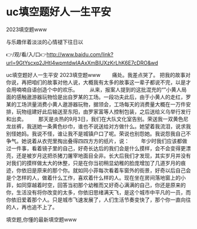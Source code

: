 # uc填空题好人一生平安
2023填空题www

与乐趣伴着淡淡的心情褪下往日以

👉/观/看/入/口👉http://www.baidu.com/link?url=9GtYscxq2JHtl4wpmtdwIAAxXmBlUXzKrLhK6E7cDRO&wd

uc填空题好人一生平安
2023填空题www
　　痛处。我差点哭了。
把我的故事对你说，再把咱们的故事对他人说，大概我有太多的故事这一辈子都说不完，以是才会用喃喃自语创造个中的欢乐。
　　从来，报案人提到的这批混充的“”小黄人局面的感触遨游器玩物恰是出自罗某的工场。一段功夫此后，由于小黄人的走红，罗某的工场洪量消费小黄人遨游器玩物，据领会，工场每天的消费量大概在一万件安排，玩物组建好此后输送至东阳，由罗家富等人控制包装，之后送给义乌举行发行和出卖。
　　那天是炎热的9月3日，我们在大队文化室告别。荣送我一双黄色尼龙丝裤，我送她一条黄色纱巾，谁也不说送给对方做什么。她望着我流泪，说求我别怪她妈。我说不怪，谁让我不是城镇户口了呢。荣说也别怨她。我说怨我自己不争气。她说着从衣兜里掏出叠得四四方方的纸片，说：
　　年少时我们应该都做过一件事，看着镜子里的自己，好奇长达后的我们会是什么摸样，会不会变得更漂亮，还是被岁月这把杀猪刀屠宰地面目全非。长大后我们才发现，其实岁月并没有对我们的摸样做太大的休整，只是在你当初稍显幼稚的脸庞增加了几道岁月的痕迹，你依旧是原来的那个你。就如同小菲每次看着车窗外的街景，好奇以后自己会是个怎样的人，做着什么工作，喜欢着什么样的人。现在坐在房间落地窗上的小菲，如同穿越着时空，回答当初那个幼稚而又好奇心满满的自己，你还是原来的你，生活没有将你改变的太多，你依旧思绪满天飞，是这个城市中平凡的一员，而你依旧爱着那个人。只是城市飞速发展了，人们生活节奏变快了，那个你一直向往的人，再也追不上了。

填空题,你懂的最新填空题www
